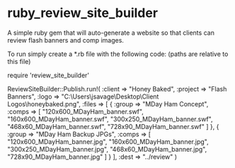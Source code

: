 ruby_review_site_builder
========================

A simple ruby gem that will auto-generate a website so that clients can review flash banners and comp images.

To run simply create a *.rb file with the following code:
(paths are relative to this file)

require 'review_site_builder'

ReviewSiteBuilder::Publish.run!(
  :client => "Honey Baked",
  :project => "Flash Banners",
  :logo => "C:\\Users\\jsavage\\Desktop\\Client Logos\\honeybaked.png",
  :files => [
	  {
		:group => "MDay Ham Concept",
		:comps => [
			"120x600_MDayHam_banner.swf",
			"160x600_MDayHam_banner.swf",
			"300x250_MDayHam_banner.swf",
			"468x60_MDayHam_banner.swf",
			"728x90_MDayHam_banner.swf"
		]
	  },
	  {
		:group => "MDay Ham Backup JPGs",
		:comps => [
			"120x600_MDayHam_banner.jpg",
			"160x600_MDayHam_banner.jpg",
			"300x250_MDayHam_banner.jpg",
			"468x60_MDayHam_banner.jpg",
			"728x90_MDayHam_banner.jpg"
		]
	  }
  ],
  :dest => "../review"
)